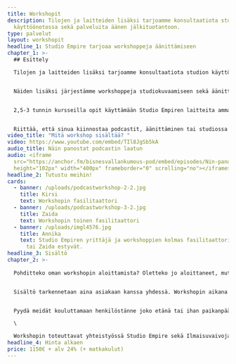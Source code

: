 ```yaml
---
title: Workshopit
description: Tilojen ja laitteiden lisäksi tarjoamme konsultaatiota studion
  käyttöönotossa sekä palveluita äänen jälkituotantoon.
type: palvelut
layout: workshopit
headline_1: Studio Empire tarjoaa workshoppeja äänittämiseen
chapter_1: >-
  ## Esittely

  Tilojen ja laitteiden lisäksi tarjoamme konsultaatiota studion käyttöönotossa sekä palveluita äänen jälkituotantoon.


  Näiden lisäksi järjestämme workshoppeja studiokuvaamiseen sekä äänittämiseen.


  2,5-3 tunnin kursseilla opit käyttämään Studio Empiren laitteita ammattimaisesti. Osallistujilta ei tarvita aiempaa kokemusta.


  Riittää, että sinua kiinnostaa podcastit, äänittäminen tai studiossa kuvaaminen.
video_title: "Mitä workshop sisältää? "
video: https://www.youtube.com/embed/TIl8JgSb5kA
audio_title: Näin panostat podcastin laatun
audio: <iframe
  src="https://anchor.fm/bisnesvallankumous-pod/embed/episodes/Nin-panostat-podcastin-laatuun--Vieraina-Ilmaisuvaivoja-podcastin-Kirsi-ja-Zaida-etfufg"
  height="102px" width="400px" frameborder="0" scrolling="no"></iframe>
headline_2: Tutustu meihin!
cards:
  - banner: /uploads/podcastworkshop-2-2.jpg
    title: Kirsi
    text: Workshopin fasilitaattori
  - banner: /uploads/podcastworkshop-3-2.jpg
    title: Zaida
    text: Workshopin toinen fasilitaattori
  - banner: /uploads/imgl4576.jpg
    title: Annika
    text: Studio Empiren yrittäjä ja workshoppien kolmas fasilitaattori, jos Kirsi
      tai Zaida estyvät.
headline_3: Sisältö
chapter_2: >-
  
  Pohditteko oman workshopin aloittamista? Oletteko jo aloittaneet, mutta podcast ei ole tavoittanut haluamaanne kohderyhmää tai saanut tarvittavia tuloksia aikaan?


  Sisältö tarkennetaan aina asiakaan kanssa yhdessä. Workshopin aikana kerromme, mitä podcastit ovat, miten niitä tuotetaan, äänitetään ja julkaistaan. Podcastin aikana pureudutaan niiden markkinointiin, jotta ne saavuttavat oikean kohderyhmän. Kerromme vinkkimme parhaaseen lopputulokseen, jolla vahvistatte asiantuntijuuttanne / työnantajabrändiänne / myyntiänne / tunnettuuttanne.


  Pyydä meidät kouluttamaan henkilöstänne joko etänä tai ihan paikanpäällä! Workshopin jälkeen teillä on valmiudet aloittaa oma podcast tai jatkaa onnistuneesti jo aloitettua!\

  \

  Workshopin toteuttavat yhteistyössä Studio Empire sekä Ilmaisuvaivoja podcastin Kirsi & Zaida. Täten kouluttamaan tulee aina kaksi henkilöä.
headline_4: Hinta alkaen
price: 1150€ + alv 24% (+ matkakulut)
---
```


